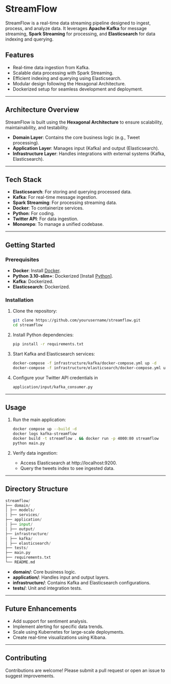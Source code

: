 # StreamFlow

StreamFlow is a real-time data streaming pipeline designed to ingest, process, and analyze data. It leverages **Apache Kafka** for message streaming, **Spark Streaming** for processing, and **Elasticsearch** for data indexing and querying.

## Features

- Real-time data ingestion from Kafka.
- Scalable data processing with Spark Streaming.
- Efficient indexing and querying using Elasticsearch.
- Modular design following the Hexagonal Architecture.
- Dockerized setup for seamless development and deployment.

---

## Architecture Overview

StreamFlow is built using the **Hexagonal Architecture** to ensure scalability, maintainability, and testability.

- **Domain Layer**: Contains the core business logic (e.g., Tweet processing).
- **Application Layer**: Manages input (Kafka) and output (Elasticsearch).
- **Infrastructure Layer**: Handles integrations with external systems (Kafka, Elasticsearch).

---

## Tech Stack

- **Elasticsearch**: For storing and querying processed data.
- **Kafka**: For real-time message ingestion.
- **Spark Streaming**: For processing streaming data.
- **Docker**: To containerize services.
- **Python**: For coding.
- **Twitter API**: For data ingestion.
- **Monorepo**: To manage a unified codebase.

---

## Getting Started

### Prerequisites

- **Docker**: Install [Docker](https://www.docker.com/).
- **Python 3.10-slim+**: Dockerized [Install [Python](https://www.python.org/)].
- **Kafka**: Dockerized.
- **Elasticsearch**: Dockerized.

### Installation

1. Clone the repository:

   ```bash
   git clone https://github.com/yourusername/streamflow.git
   cd streamflow
   ```

2. Install Python dependencies:

   ```bash
   pip install -r requirements.txt
   ```

3. Start Kafka and Elasticsearch services:

   ```bash
   docker-compose -f infrastructure/kafka/docker-compose.yml up -d
   docker-compose -f infrastructure/elasticsearch/docker-compose.yml up -d
   ```

4. Configure your Twitter API credentials in
   ```bash
   application/input/kafka_consumer.py
   ``` 

---

## Usage

1. Run the main application:

   ```bash
   docker compose up --build -d
   docker logs kafka-streamflow
   docker build -t streamflow . && docker run -p 4000:80 streamflow
   python main.py
   ```

2. Verify data ingestion:
   - Access Elasticsearch at http://localhost:9200.
   - Query the tweets index to see ingested data.

---

## Directory Structure

```python
streamflow/
├── domain/
│ ├── models/
│ ├── services/
├── application/
│ ├── input/
│ ├── output/
├── infrastructure/
│ ├── kafka/
│ ├── elasticsearch/
├── tests/
├── main.py
├── requirements.txt
└── README.md
```
- **domain/**: Core business logic.
- **application/**: Handles input and output layers.
- **infrastructure/**: Contains Kafka and Elasticsearch configurations.
- **tests/**: Unit and integration tests.

---

## Future Enhancements

- Add support for sentiment analysis.
- Implement alerting for specific data trends.
- Scale using Kubernetes for large-scale deployments.
- Create real-time visualizations using Kibana.

---

## Contributing

Contributions are welcome! Please submit a pull request or open an issue to suggest improvements.
